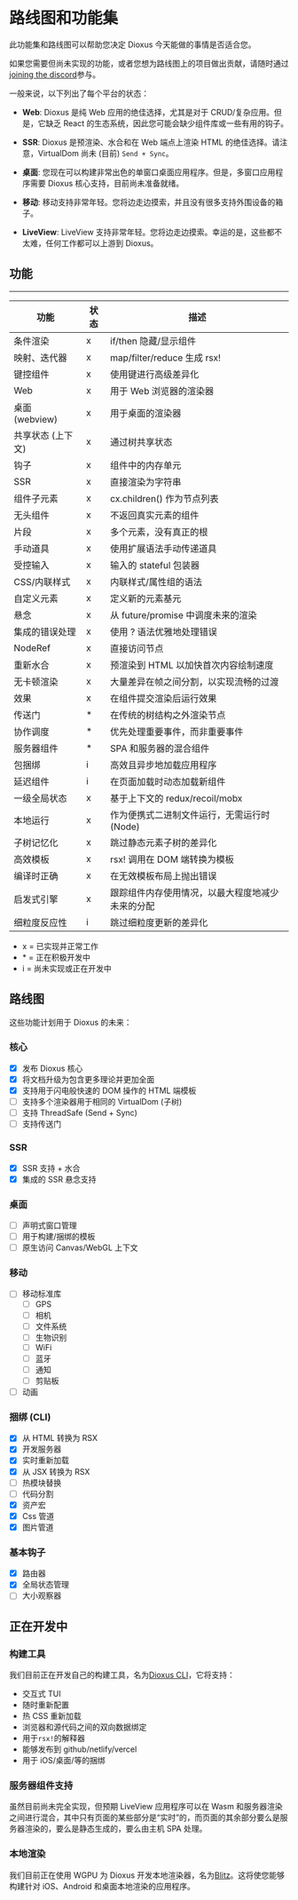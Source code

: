 # 路线图和功能集

此功能集和路线图可以帮助您决定 Dioxus 今天能做的事情是否适合您。

如果您需要但尚未实现的功能，或者您想为路线图上的项目做出贡献，请随时通过[joining the discord](https://discord.gg/XgGxMSkvUM)参与。

一般来说，以下列出了每个平台的状态：

- **Web**: Dioxus 是纯 Web 应用的绝佳选择，尤其是对于 CRUD/复杂应用。但是，它缺乏 React 的生态系统，因此您可能会缺少组件库或一些有用的钩子。

- **SSR**: Dioxus 是预渲染、水合和在 Web 端点上渲染 HTML 的绝佳选择。请注意，VirtualDom 尚未 (目前) `Send + Sync`。

- **桌面**: 您现在可以构建非常出色的单窗口桌面应用程序。但是，多窗口应用程序需要 Dioxus 核心支持，目前尚未准备就绪。

- **移动**: 移动支持非常年轻。您将边走边摸索，并且没有很多支持外围设备的箱子。

- **LiveView**: LiveView 支持非常年轻。您将边走边摸索。幸运的是，这些都不太难，任何工作都可以上游到 Dioxus。

## 功能

---

| 功能                  | 状态 | 描述                                                          |
|-----------------------|--------|----------------------------------------------------------------------|
| 条件渲染             | x      | if/then 隐藏/显示组件                                       |
| 映射、迭代器          | x      | map/filter/reduce 生成 rsx!                                    |
| 键控组件             | x      | 使用键进行高级差异化                                           |
| Web                    | x      | 用于 Web 浏览器的渲染器                                             |
| 桌面 (webview)         | x      | 用于桌面的渲染器                                                 |
| 共享状态 (上下文)     | x      | 通过树共享状态                                         |
| 钩子                    | x      | 组件中的内存单元                                           |
| SSR                    | x      | 直接渲染为字符串                                            |
| 组件子元素           | x      | cx.children() 作为节点列表                                     |
| 无头组件             | x      | 不返回真实元素的组件                                          |
| 片段                   | x      | 多个元素，没有真正的根                                |
| 手动道具              | x      | 使用扩展语法手动传递道具                                    |
| 受控输入             | x      | 输入的 stateful 包装器                                      |
| CSS/内联样式          | x      | 内联样式/属性组的语法                                       |
| 自定义元素           | x      | 定义新的元素基元                                        |
| 悬念                   | x      | 从 future/promise 中调度未来的渲染                           |
| 集成的错误处理       | x      | 使用 ? 语法优雅地处理错误                               |
| NodeRef                | x      | 直接访问节点                                          |
| 重新水合              | x      | 预渲染到 HTML 以加快首次内容绘制速度                |
| 无卡顿渲染           | x      | 大量差异在帧之间分割，以实现流畅的过渡                  |
| 效果                   | x      | 在组件提交渲染后运行效果                                |
| 传送门                 | *      | 在传统的树结构之外渲染节点                                |
| 协作调度            | *      | 优先处理重要事件，而非重要事件                               |
| 服务器组件            | *      | SPA 和服务器的混合组件                                 |
| 包捆绑                  | i      | 高效且异步地加载应用程序                          |
| 延迟组件             | i      | 在页面加载时动态加载新组件                               |
| 一级全局状态        | x      | 基于上下文的 redux/recoil/mobx                                  |
| 本地运行             | x      | 作为便携式二进制文件运行，无需运行时 (Node)                       |
| 子树记忆化          | x      | 跳过静态元素子树的差异化                                |
| 高效模板              | x      | rsx! 调用在 DOM 端转换为模板                             |
| 编译时正确          | x      | 在无效模板布局上抛出错误                                |
| 启发式引擎          | x      | 跟踪组件内存使用情况，以最大程度地减少未来的分配          |
| 细粒度反应性        | i      | 跳过细粒度更新的差异化                                  |

- x = 已实现并正常工作
- \* = 正在积极开发中
- i = 尚未实现或正在开发中

## 路线图

这些功能计划用于 Dioxus 的未来：

### 核心

- [x] 发布 Dioxus 核心
- [x] 将文档升级为包含更多理论并更加全面
- [x] 支持用于闪电般快速的 DOM 操作的 HTML 端模板
- [ ] 支持多个渲染器用于相同的 VirtualDom (子树)
- [ ] 支持 ThreadSafe (Send + Sync)
- [ ] 支持传送门

### SSR

- [x] SSR 支持 + 水合
- [x] 集成的 SSR 悬念支持

### 桌面

- [ ] 声明式窗口管理
- [ ] 用于构建/捆绑的模板
- [ ] 原生访问 Canvas/WebGL 上下文

### 移动

- [ ] 移动标准库
  - [ ] GPS
  - [ ] 相机
  - [ ] 文件系统
  - [ ] 生物识别
  - [ ] WiFi
  - [ ] 蓝牙
  - [ ] 通知
  - [ ] 剪贴板
- [ ] 动画

### 捆绑 (CLI)

- [x] 从 HTML 转换为 RSX
- [x] 开发服务器
- [x] 实时重新加载
- [x] 从 JSX 转换为 RSX
- [ ] 热模块替换
- [ ] 代码分割
- [x] 资产宏
- [x] Css 管道
- [x] 图片管道

### 基本钩子

- [x] 路由器
- [x] 全局状态管理
- [ ] 大小观察器

## 正在开发中

### 构建工具

我们目前正在开发自己的构建工具，名为[Dioxus CLI](https://github.com/DioxusLabs/dioxus/tree/main/packages/cli)，它将支持：

- 交互式 TUI
- 随时重新配置
- 热 CSS 重新加载
- 浏览器和源代码之间的双向数据绑定
- 用于`rsx!`的解释器
- 能够发布到 github/netlify/vercel
- 用于 iOS/桌面/等的捆绑

### 服务器组件支持

虽然目前尚未完全实现，但预期 LiveView 应用程序可以在 Wasm 和服务器渲染之间进行混合，其中只有页面的某些部分是“实时”的，而页面的其余部分要么是服务器渲染的，要么是静态生成的，要么由主机 SPA 处理。

### 本地渲染

我们目前正在使用 WGPU 为 Dioxus 开发本地渲染器，名为[Blitz](https://github.com/DioxusLabs/blitz/)。这将使您能够构建针对 iOS、Android 和桌面本地渲染的应用程序。